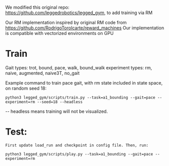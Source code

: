 We modified this original repo: https://github.com/leggedrobotics/legged_gym, to add training via RM

Our RM implementation inspired by original RM code from https://github.com/RodrigoToroIcarte/reward_machines
Our implementation is compatible with vectorized environments on GPU

# Train

Gait types: trot, bound, pace, walk, bound_walk
experiment types: rm, naive, augmented, naive3T, no_gait


Example command to train pace gait, with rm state included in state space, on random seed 18:

```
python3 legged_gym/scripts/train.py --task=a1_bounding --gait=pace --experiment=rm --seed=18 --headless
```

-- headless means training will not be visualized.

# Test:

    First update load_run and checkpoint in config file. Then, run:

```
python3 legged_gym/scripts/play.py --task=a1_bounding --gait=pace --experiment=rm
```
